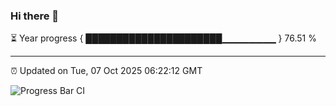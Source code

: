 ### Hi there 👋

⏳ Year progress { ██████████████████████▁▁▁▁▁▁▁▁ } 76.51 %

---

⏰ Updated on Tue, 07 Oct 2025 06:22:12 GMT

![Progress Bar CI](https://github.com/liununu/liununu/workflows/Progress%20Bar%20CI/badge.svg)
